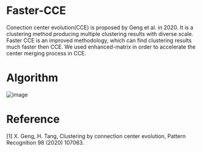 # Faster-CCE
Conection center evolution(CCE) is proposed by Geng et al. in 2020. 
It is a clustering method producing multiple clustering results with diverse scale.
Faster CCE is an improved methodology, which can find clustering results much faster then CCE. 
We used enhanced-matrix in order to accelerate the center merging process in CCE.

# Algorithm
![image](.faster_CCE_algorithm.png)


# Reference
[1] X. Geng, H. Tang, Clustering by connection center evolution, Pattern
Recognition 98 (2020) 107063.
